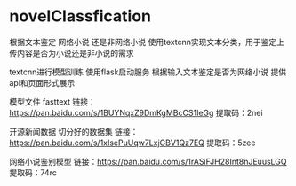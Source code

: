 # novelClassfication
根据文本鉴定 网络小说 还是非网络小说
使用textcnn实现文本分类，用于鉴定上传内容是否为小说还是非小说的需求

textcnn进行模型训练 使用flask启动服务 根据输入文本鉴定是否为网络小说  提供api和页面形式展示


模型文件 fasttext
链接：https://pan.baidu.com/s/1BUYNqxZ9DmKgMBcCS1IeGg 
提取码：2nei 


开源新闻数据 切分好的数据集 
链接：https://pan.baidu.com/s/1xIsePuUqw7LxjGBV1Qz7EQ 
提取码：5zee

网络小说鉴别模型
链接：https://pan.baidu.com/s/1rASiFJH28Int8nJEuusLGQ 
提取码：74rc
